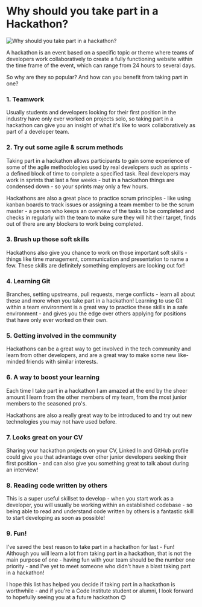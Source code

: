 # Why should you take part in a Hackathon?

![Why should you take part in a hackathon?](https://user-images.githubusercontent.com/92253071/217057346-bfca44ee-f904-4033-8e94-5385b9882bd0.png)

A hackathon is an event based on a specific topic or theme where teams of developers work collaboratively to create a fully functioning website within the time frame of the event, which can range from 24 hours to several days.

So why are they so popular? And how can you benefit from taking part in one?

### 1. Teamwork

  Usually students and developers looking for their first position in the industry have only ever worked on projects solo, so taking part in a hackathon can give you an insight of what it's like to work collaboratively as part of a developer team.

### 2. Try out some agile & scrum methods

  Taking part in a hackathon allows participants to gain some experience of some of the agile methodologies used by real developers such as sprints - a defined block of time to complete a specified task. Real developers may work in sprints that last a few weeks - but in a hackathon things are condensed down - so your sprints may only a few hours.

Hackathons are also a great place to practice scrum principles - like using kanban boards to track issues or assigning a team member to be the scrum master - a person who keeps an overview of the tasks to be completed and checks in regularly with the team to make sure they will hit their target, finds out of there are any blockers to work being completed.

### 3. Brush up those soft skills 

  Hackathons also give you chance to work on those important soft skills - things like time management, communication and presentation to name a few. These skills are definitely something employers are looking out for!

### 4. Learning Git
 
  Branches, setting upstreams, pull requests, merge conflicts - learn all about these and more when you take part in a hackathon! Learning to use Git within a team environment is a great way to practice these skills in a safe environment - and gives you the edge over others applying for positions that have only ever worked on their own.


### 5. Getting involved in the community

  Hackathons can be a great way to get involved in the tech community and learn from other developers, and are a great way to make some new like-minded friends with similar interests. 


### 6. A way to boost your learning

  Each time I take part in a hackathon I am amazed at the end by the sheer amount I learn from the other members of my team, from the most junior members to the seasoned pro's.

  Hackathons are also a really great way to be introduced to and try out new technologies you may not have used before.


### 7. Looks great on your CV 

  Sharing your hackathon projects on your CV, Linked In and GitHub profile could give you that advantage over other junior developers seeking their first position - and can also give you something great to talk about during an interview!


### 8. Reading code written by others

  This is a super useful skillset to develop - when you start work as a developer, you will usually be working within an established codebase - so being able to read and understand code written by others is a fantastic skill to start developing as soon as possible!

### 9. Fun!

  I've saved the best reason to take part in a hackathon for last - Fun! Although you will learn a lot from taking part in a hackathon, that is not the main purpose of one - having fun with your team should be the number one priority - and I've yet to meet someone who didn't have a blast taking part in a hackathon!


I hope this list has helped you decide if taking part in a hackathon is worthwhile - and if you're a Code Institute student or alumni, I look forward to hopefully seeing you at a future hackathon 😊
